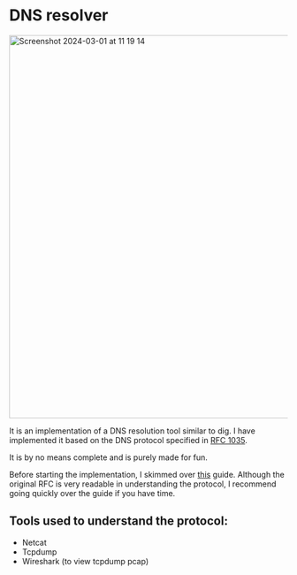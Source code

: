 # DNS resolver

<img width="693" alt="Screenshot 2024-03-01 at 11 19 14" src="https://github.com/Bipinoli/DNS-Resolver/assets/11765482/e08409bf-196d-4928-a21b-b1b7ffd80125">

It is an implementation of a DNS resolution tool similar to dig.
I have implemented it based on the DNS protocol specified in [RFC 1035](https://datatracker.ietf.org/doc/html/rfc1035).

It is by no means complete and is purely made for fun.

Before starting the implementation, I skimmed over [this](https://github.com/EmilHernvall/dnsguide/tree/master) guide.
Although the original RFC is very readable in understanding the protocol, I recommend going quickly over the guide if you have time.


## Tools used to understand the protocol:
- Netcat
- Tcpdump
- Wireshark (to view tcpdump pcap)

